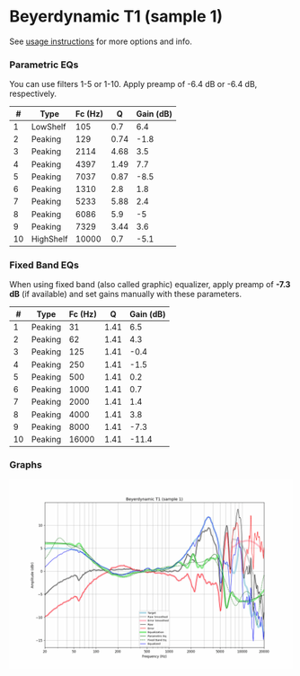 # Beyerdynamic T1 (sample 1)
See [usage instructions](https://github.com/jaakkopasanen/AutoEq#usage) for more options and info.

### Parametric EQs
You can use filters 1-5 or 1-10. Apply preamp of -6.4 dB or -6.4 dB, respectively.

|   # | Type      |   Fc (Hz) |    Q |   Gain (dB) |
|-----|-----------|-----------|------|-------------|
|   1 | LowShelf  |       105 | 0.7  |         6.4 |
|   2 | Peaking   |       129 | 0.74 |        -1.8 |
|   3 | Peaking   |      2114 | 4.68 |         3.5 |
|   4 | Peaking   |      4397 | 1.49 |         7.7 |
|   5 | Peaking   |      7037 | 0.87 |        -8.5 |
|   6 | Peaking   |      1310 | 2.8  |         1.8 |
|   7 | Peaking   |      5233 | 5.88 |         2.4 |
|   8 | Peaking   |      6086 | 5.9  |        -5   |
|   9 | Peaking   |      7329 | 3.44 |         3.6 |
|  10 | HighShelf |     10000 | 0.7  |        -5.1 |

### Fixed Band EQs
When using fixed band (also called graphic) equalizer, apply preamp of **-7.3 dB** (if available) and set gains manually with these parameters.

|   # | Type    |   Fc (Hz) |    Q |   Gain (dB) |
|-----|---------|-----------|------|-------------|
|   1 | Peaking |        31 | 1.41 |         6.5 |
|   2 | Peaking |        62 | 1.41 |         4.3 |
|   3 | Peaking |       125 | 1.41 |        -0.4 |
|   4 | Peaking |       250 | 1.41 |        -1.5 |
|   5 | Peaking |       500 | 1.41 |         0.2 |
|   6 | Peaking |      1000 | 1.41 |         0.7 |
|   7 | Peaking |      2000 | 1.41 |         1.4 |
|   8 | Peaking |      4000 | 1.41 |         3.8 |
|   9 | Peaking |      8000 | 1.41 |        -7.3 |
|  10 | Peaking |     16000 | 1.41 |       -11.4 |

### Graphs
![](./Beyerdynamic%20T1%20(sample%201).png)
